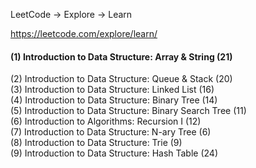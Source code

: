 LeetCode -> Explore -> Learn

https://leetcode.com/explore/learn/

#### (1)	Introduction to Data Structure: Array & String (21)     
(2)	Introduction to Data Structure: Queue & Stack (20)    
(3)	Introduction to Data Structure: Linked List (16)     
(4)	Introduction to Data Structure: Binary Tree (14)     
(5)	Introduction to Data Structure: Binary Search Tree (11)    
(6)	Introduction to Algorithms: Recursion I (12)   
(7)	Introduction to Data Structure: N-ary Tree (6)   
(8)	Introduction to Data Structure: Trie (9)    
(9)	Introduction to Data Structure: Hash Table (24)
